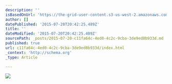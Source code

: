 ```yaml
---
description: ''
isBasedOnUrl: 'https://the-grid-user-content.s3-us-west-2.amazonaws.com/96ab9782-d4b0-4da7-9a51-2e9b7ffc505e.jpg'
author: []
datePublished: '2015-07-20T20:42:25.489Z'
title: ''
dateModified: '2015-07-20T20:42:25.489Z'
sourcePath: _posts/2015-07-20-c11fa64c-4ed0-4c2c-9cba-3de9ed8b933d.md
published: true
url: c11fa64c-4ed0-4c2c-9cba-3de9ed8b933d/index.html
_context: 'http://schema.org'
_type: Article

---
```

![](https://the-grid-user-content.s3-us-west-2.amazonaws.com/96ab9782-d4b0-4da7-9a51-2e9b7ffc505e.jpg)